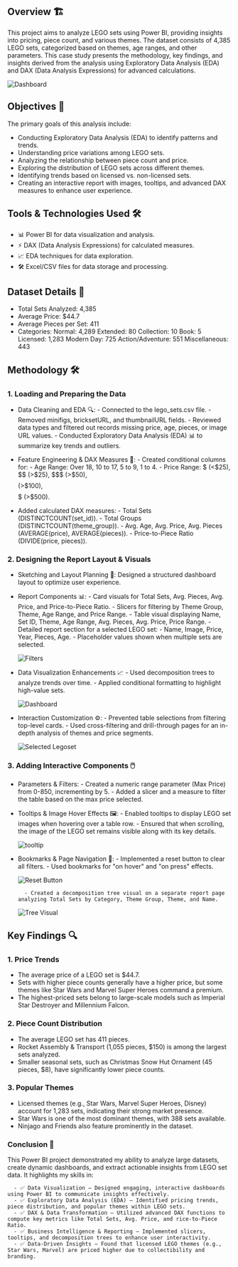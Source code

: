 ## Overview 🏗️

This project aims to analyze LEGO sets using Power BI, providing insights into pricing, piece count, and various themes. The dataset consists of 4,385 LEGO sets, categorized based on themes, age ranges, and other parameters. This case study presents the methodology, key findings, and insights derived from the analysis using Exploratory Data Analysis (EDA) and DAX (Data Analysis Expressions) for advanced calculations.

 ![Dashboard](/legoset_analysis_page-0001.jpg)

## Objectives 🎯

The primary goals of this analysis include:
- Conducting Exploratory Data Analysis (EDA) to identify patterns and trends.
- Understanding price variations among LEGO sets.
- Analyzing the relationship between piece count and price.
- Exploring the distribution of LEGO sets across different themes.
- Identifying trends based on licensed vs. non-licensed sets.
- Creating an interactive report with images, tooltips, and advanced DAX measures to enhance user experience.

## Tools & Technologies Used 🛠️

- 📊 Power BI for data visualization and analysis.
- ⚡ DAX (Data Analysis Expressions) for calculated measures.
- 📈 EDA techniques for data exploration.
- 🛠 Excel/CSV files for data storage and processing.

## Dataset Details 📂

- Total Sets Analyzed: 4,385
- Average Price: $44.7
- Average Pieces per Set: 411
- Categories: Normal: 4,289 Extended: 80 Collection: 10 Book: 5 Licensed: 1,283 Modern Day: 725 Action/Adventure: 551 Miscellaneous: 443

## Methodology 🛠️

### 1. Loading and Preparing the Data

- Data Cleaning and EDA 🔍:
        - Connected to the lego_sets.csv file.
        - Removed minifigs, bricksetURL, and thumbnailURL fields.
        - Reviewed data types and filtered out records missing price, age, pieces, or image URL values.
        - Conducted Exploratory Data Analysis (EDA) 📊 to summarize key trends and outliers.

- Feature Engineering & DAX Measures 📌:
        - Created conditional columns for:
            - Age Range: Over 18, 10 to 17, 5 to 9, 1 to 4.
            - Price Range: $ (<$25), $$ (>$25), $$$ (>$50), $$$$ (>$100), $$$$$ (>$500).
  
- Added calculated DAX measures:
        - Total Sets (DISTINCTCOUNT(set_id)).
        - Total Groups (DISTINCTCOUNT(theme_group)).
        - Avg. Age, Avg. Price, Avg. Pieces (AVERAGE(price), AVERAGE(pieces)).
        - Price-to-Piece Ratio (DIVIDE(price, pieces)).
  
### 2. Designing the Report Layout & Visuals 

- Sketching and Layout Planning 📝: Designed a structured dashboard layout to optimize user experience.

- Report Components 📊: 
        - Card visuals for Total Sets, Avg. Pieces, Avg. Price, and Price-to-Piece Ratio.
        - Slicers for filtering by Theme Group, Theme, Age Range, and Price Range.
        - Table visual displaying Name, Set ID, Theme, Age Range, Avg. Pieces, Avg. Price, Price Range.
        - Detailed report section for a selected LEGO set:
             - Name, Image, Price, Year, Pieces, Age.
             - Placeholder values shown when multiple sets are selected.

  ![Filters](/filters_applied.jpg)

- Data Visualization Enhancements 📈
        - Used decomposition trees to analyze trends over time.
        - Applied conditional formatting to highlight high-value sets.

  ![Dashboard](/legoset_analysis_page-0002.jpg)

- Interaction Customization ⚙️:
        - Prevented table selections from filtering top-level cards.
        - Used cross-filtering and drill-through pages for an in-depth analysis of themes and price segments.

   ![Selected Legoset](/selected_legoset.jpg)

### 3. Adding Interactive Components 🖱️

- Parameters & Filters:
        - Created a numeric range parameter (Max Price) from 0-850, incrementing by 5.
        - Added a slicer and a measure to filter the table based on the max price selected.

- Tooltips & Image Hover Effects 🖼️:
        - Enabled tooltips to display LEGO set images when hovering over a table row.
        - Ensured that when scrolling, the image of the LEGO set remains visible along with its key details.

  ![tooltip](/tootlip_legoset.jpg)

- Bookmarks & Page Navigation 🔄:
        - Implemented a reset button to clear all filters.
        - Used bookmarks for "on hover" and "on press" effects.

  ![Reset Button](/reset_button.jpg)

        - Created a decomposition tree visual on a separate report page analyzing Total Sets by Category, Theme Group, Theme, and Name.

  ![Tree Visual](/exploring_categories.jpg)
        
## Key Findings 🔍

### 1. Price Trends
- The average price of a LEGO set is $44.7.
- Sets with higher piece counts generally have a higher price, but some themes like Star Wars and Marvel Super Heroes command a premium.
- The highest-priced sets belong to large-scale models such as Imperial Star Destroyer and Millennium Falcon.

### 2. Piece Count Distribution
- The average LEGO set has 411 pieces.
- Rocket Assembly & Transport (1,055 pieces, $150) is among the largest sets analyzed.
- Smaller seasonal sets, such as Christmas Snow Hut Ornament (45 pieces, $8), have significantly lower piece counts.

### 3. Popular Themes
- Licensed themes (e.g., Star Wars, Marvel Super Heroes, Disney) account for 1,283 sets, indicating their strong market presence.
- Star Wars is one of the most dominant themes, with 388 sets available.
- Ninjago and Friends also feature prominently in the dataset.

### Conclusion 🎯

This Power BI project demonstrated my ability to analyze large datasets, create dynamic dashboards, and extract actionable insights from LEGO set data. It highlights my skills in:

      - ✅ Data Visualization – Designed engaging, interactive dashboards using Power BI to communicate insights effectively.
      - ✅ Exploratory Data Analysis (EDA) – Identified pricing trends, piece distribution, and popular themes within LEGO sets.
      - ✅ DAX & Data Transformation – Utilized advanced DAX functions to compute key metrics like Total Sets, Avg. Price, and rice-to-Piece Ratio.
      - ✅ Business Intelligence & Reporting – Implemented slicers, tooltips, and decomposition trees to enhance user interactivity.
      - ✅ Data-Driven Insights – Found that licensed LEGO themes (e.g., Star Wars, Marvel) are priced higher due to collectibility and branding.
      
